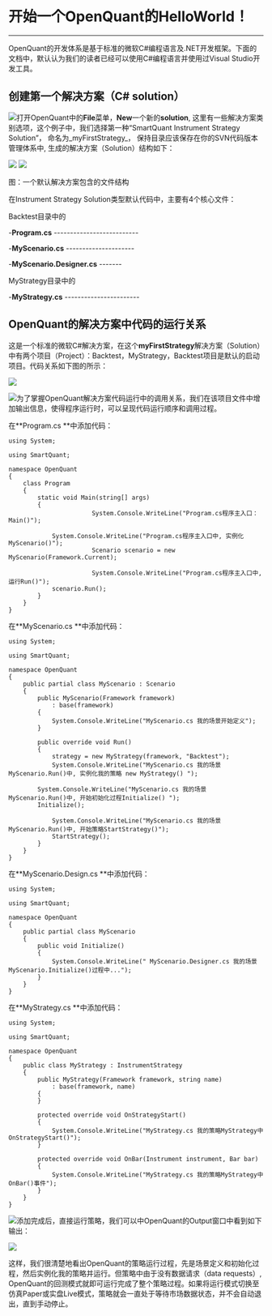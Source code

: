# 开始一个OpenQuant的HelloWorld！

---

OpenQuant的开发体系是基于标准的微软C\#编程语言及.NET开发框架。下面的文档中，默认认为我们的读者已经可以使用C\#编程语言并使用过Visual Studio开发工具。

## 创建第一个解决方案（C\# solution）

![](/icons/icon_labtubeBlue.ico)打开OpenQuant中的**File**菜单，**New**一个新的**solution**, 这里有一些解决方案类别选项，这个例子中，我们选择第一种“SmartQuant Instrument Strategy Solution”， 命名为_myFirstStrategy_， 保持目录应该保存在你的SVN代码版本管理体系中, 生成的解决方案（Solution）结构如下：

![](/assets/myFirstStrategyTreeDos.png)      ![](/assets/myFirstStrategyFilesTreeOQ.png)

图：一个默认解决方案包含的文件结构

在Instrument Strategy Solution类型默认代码中，主要有4个核心文件：

Backtest目录中的

-**Program.cs** --------------------------

-**MyScenario.cs** ---------------------

-**MyScenario.Designer.cs** -------

MyStrategy目录中的

-**MyStrategy.cs** -----------------------

## OpenQuant的解决方案中代码的运行关系

这是一个标准的微软C\#解决方案，在这个**myFirstStrategy**解决方案（Solution）中有两个项目（Project）：Backtest，MyStrategy，Backtest项目是默认的启动项目。代码关系如下图的所示：

![](/assets/myFirstStrategyCodeMap.png)

![](/icons/icon_labtubeBlue.ico)为了掌握OpenQuant解决方案代码运行中的调用关系，我们在该项目文件中增加输出信息，使得程序运行时，可以呈现代码运行顺序和调用过程。

在**Program.cs **中添加代码：

```
using System;

using SmartQuant;

namespace OpenQuant
{
    class Program
    {
        static void Main(string[] args)
        {
                       System.Console.WriteLine("Program.cs程序主入口： Main()");

            System.Console.WriteLine("Program.cs程序主入口中, 实例化MyScenario()");
                       Scenario scenario = new MyScenario(Framework.Current);

                       System.Console.WriteLine("Program.cs程序主入口中, 运行Run()");
            scenario.Run();
        }
    }
}
```

在**MyScenario.cs **中添加代码：

```
using System;

using SmartQuant;

namespace OpenQuant
{
    public partial class MyScenario : Scenario
    {
        public MyScenario(Framework framework)
            : base(framework)
        {
            System.Console.WriteLine("MyScenario.cs 我的场景开始定义");
        }

        public override void Run()
        {
            strategy = new MyStrategy(framework, "Backtest");
            System.Console.WriteLine("MyScenario.cs 我的场景MyScenario.Run()中, 实例化我的策略 new MyStrategy() ");

        System.Console.WriteLine("MyScenario.cs 我的场景MyScenario.Run()中, 开始初始化过程Initialize() ");
        Initialize();

            System.Console.WriteLine("MyScenario.cs 我的场景MyScenario.Run()中, 开始策略StartStrategy()");
            StartStrategy();
        }
    }
}
```

在**MyScenario.Design.cs **中添加代码：

```
using System;

using SmartQuant;

namespace OpenQuant
{
    public partial class MyScenario
    {
        public void Initialize()
        {
            System.Console.WriteLine(" MyScenario.Designer.cs 我的场景MyScenario.Initialize()过程中...");
        }
    }
}
```

在**MyStrategy.cs **中添加代码：

```
using System;

using SmartQuant;

namespace OpenQuant
{
    public class MyStrategy : InstrumentStrategy
    {
        public MyStrategy(Framework framework, string name)
            : base(framework, name)
        {
        }

        protected override void OnStrategyStart()
        {
            System.Console.WriteLine("MyStrategy.cs 我的策略MyStrategy中OnStrategyStart()");
        }

        protected override void OnBar(Instrument instrument, Bar bar)
        {
            System.Console.WriteLine("MyStrategy.cs 我的策略MyStrategy中OnBar()事件");
        }
    }
}
```

![](/icons/icon_labtubeOrg.ico)添加完成后，直接运行策略，我们可以中OpenQuant的Output窗口中看到如下输出：

![](/assets/HelloWorldOutput01.png)

这样，我们很清楚地看出OpenQuant的策略运行过程，先是场景定义和初始化过程，然后实例化我的策略并运行。但策略中由于没有数据请求（data requests）, OpenQuant的回测模式就即可运行完成了整个策略过程。如果将运行模式切换至仿真Paper或实盘Live模式，策略就会一直处于等待市场数据状态，并不会自动退出，直到手动停止。

